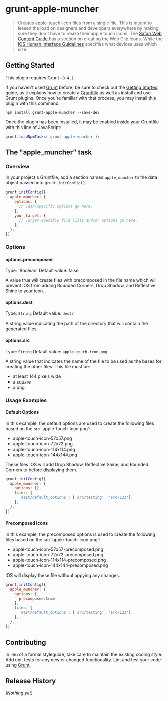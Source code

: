# grunt-apple-muncher

> Creates apple-touch-icon files from a single file. This is meant to lessen the load on designers and developers everywhere by making sure they don't have to resize their apple touch icons.
> The [Safari Web Content Guide ](http://developer.apple.com/library/ios/documentation/AppleApplications/Reference/SafariWebContent/ConfiguringWebApplications/ConfiguringWebApplications.html#//apple_ref/doc/uid/TP40002051-CH3-SW3) has a section on creating the Web Clip Icons.
> While the [IOS Human Interface Guidelines](http://developer.apple.com/library/ios/documentation/UserExperience/Conceptual/MobileHIG/IconsImages/IconsImages.html#//apple_ref/doc/uid/TP40006556-CH14) specifies what devices uses which size.

## Getting Started
This plugin requires Grunt `~0.4.1`

If you haven't used [Grunt](http://gruntjs.com/) before, be sure to check out the [Getting Started](http://gruntjs.com/getting-started) guide, as it explains how to create a [Gruntfile](http://gruntjs.com/sample-gruntfile) as well as install and use Grunt plugins. Once you're familiar with that process, you may install this plugin with this command:

```shell
npm install grunt-apple-muncher --save-dev
```

Once the plugin has been installed, it may be enabled inside your Gruntfile with this line of JavaScript:

```js
grunt.loadNpmTasks('grunt-apple-muncher');
```

## The "apple_muncher" task

### Overview
In your project's Gruntfile, add a section named `apple_muncher` to the data object passed into `grunt.initConfig()`.

```js
grunt.initConfig({
  apple_muncher: {
    options: {
      // Task-specific options go here.
    },
    your_target: {
      // Target-specific file lists and/or options go here.
    },
  },
})
```

### Options

#### options.precomposed
Type: 'Boolean'
Default value: false

A value true will create files with precomposed in the file name which will prevent IOS from adding Rounded Corners, Drop Shadow, and Reflective Shine to your icon.


#### options.dest
Type: `String`
Default value: `dest/`

A string value indicating the path of the directory that will contain the generated files.

#### options.src
Type: `String`
Default value: `apple-touch-icon.png`

A string value that indicates the name of the file to be used as the bases for creating the other files. This file must be:
- at least 144 pixels wide
- a square
- a png 

### Usage Examples

#### Default Options
In this example, the default options are used to create the following files based on the src 'apple-touch-icon.png':
- apple-touch-icon-57x57.png
- apple-touch-icon-72x72.png
- apple-touch-icon-114x114.png
- apple-touch-icon-144x144.png

These files IOS will add Drop Shadow, Reflective Shine, and Rounded Corners to before displaying them.

```js
grunt.initConfig({
  apple_muncher: {
    options: {},
    files: {
      'dest/default_options': ['src/testing', 'src/123'],
    },
  },
})
```
#### Precomposed Icons
In this example, the precomposed options is used to create the following files based on the src 'apple-touch-icon.png':
- apple-touch-icon-57x57-precomposed.png
- apple-touch-icon-72x72-precomposed.png
- apple-touch-icon-114x114-precomposed.png
- apple-touch-icon-144x144-precomposed.png

IOS will display these file without appying any changes.

```js
grunt.initConfig({
  apple_muncher: {
    options: {
      precomposed:true
    },
    files: {
      'dest/default_options': ['src/testing', 'src/123'],
    },
  },
})
```
## Contributing
In lieu of a formal styleguide, take care to maintain the existing coding style. Add unit tests for any new or changed functionality. Lint and test your code using [Grunt](http://gruntjs.com/).

## Release History
_(Nothing yet)_
